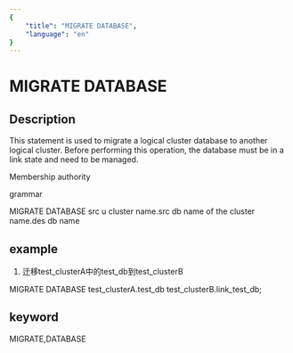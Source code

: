 ```yaml
---
{
    "title": "MIGRATE DATABASE",
    "language": "en"
}
---
```


<!-- 
Licensed to the Apache Software Foundation (ASF) under one
or more contributor license agreements.  See the NOTICE file
distributed with this work for additional information
regarding copyright ownership.  The ASF licenses this file
to you under the Apache License, Version 2.0 (the
"License"); you may not use this file except in compliance
with the License.  You may obtain a copy of the License at

  http://www.apache.org/licenses/LICENSE-2.0

Unless required by applicable law or agreed to in writing,
software distributed under the License is distributed on an
"AS IS" BASIS, WITHOUT WARRANTIES OR CONDITIONS OF ANY
KIND, either express or implied.  See the License for the
specific language governing permissions and limitations
under the License.
-->

# MIGRATE DATABASE
## Description

This statement is used to migrate a logical cluster database to another logical cluster. Before performing this operation, the database must be in a link state and need to be managed.

Membership authority

grammar

MIGRATE DATABASE src u cluster name.src db name of the cluster name.des db name

## example

1. 迁移test_clusterA中的test_db到test_clusterB

MIGRATE DATABASE test_clusterA.test_db test_clusterB.link_test_db;

## keyword
MIGRATE,DATABASE
